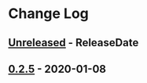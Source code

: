 # Change Log

<!-- next-header -->
## [Unreleased] - ReleaseDate

## [0.2.5] - 2020-01-08

<!-- next-url -->
[Unreleased]: https://gitlab.com/lexibook/lexibook/compare/lexibook-v0.2.5...HEAD
[0.2.5]: https://gitlab.com/lexibook/lexibook/compare/lexibook-core-v0.2.4...lexibook-v0.2.5
